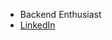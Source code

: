 - Backend Enthusiast
- [LinkedIn](https://www.linkedin.com/in/%ED%98%95%EC%A3%BC-%EC%84%B1-3a72b6213/)

